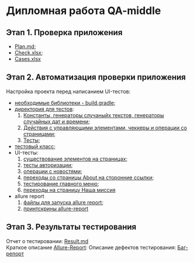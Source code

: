 # Дипломная работа QA-middle
## Этап 1. Проверка приложения
* [Plan.md](https://github.com/VladKoretski/FinalWork/blob/main/Plan.md "Описание плана по проверке и автоматизации приложения");
* [Check.xlsx](https://github.com/VladKoretski/FinalWork/blob/main/Check.xlsx "Чек-лист проекта и отметками о пройденых и непройденых тестах");
* [Cases.xlsx](https://github.com/VladKoretski/FinalWork/blob/main/Cases.xlsx "Тест-кейсы")

## Этап 2. Автоматизация проверки приложения  
Настройка проекта перед написанием UI-тестов:  
* [необходимые библиотеки - build.gradle](https://github.com/VladKoretski/FinalWork/blob/main/ApplicationForTest/build.gradle);  
* [директория для тестов](https://github.com/VladKoretski/FinalWork/tree/main/ApplicationForTest/src/androidTest/java/ru/iteco/fmhandroid/ui):
  1. [Константы, генераторы случаныйх текстов, генераторы случайных дат и времени](https://github.com/VladKoretski/FinalWork/tree/main/ApplicationForTest/src/androidTest/java/ru/iteco/fmhandroid/ui/datasources);
  2. [Действия с управляющими элементами, чеккеры и операции со страницами](https://github.com/VladKoretski/FinalWork/tree/main/ApplicationForTest/src/androidTest/java/ru/iteco/fmhandroid/ui/operations);  
  3. [Тесты](https://github.com/VladKoretski/FinalWork/tree/main/ApplicationForTest/src/androidTest/java/ru/iteco/fmhandroid/ui/tests);  
* [тестовый класс](https://github.com/VladKoretski/FinalWork/tree/main/ApplicationForTest/src/androidTest/java/ru/iteco/fmhandroid/ui/tests);  
* UI-тесты:  
  1. [существование элементов на страницах](https://github.com/VladKoretski/FinalWork/blob/main/ApplicationForTest/src/androidTest/java/ru/iteco/fmhandroid/ui/tests/ElementsExistenceTest.java);  
  2. [тесты авторизации](https://github.com/VladKoretski/FinalWork/blob/main/ApplicationForTest/src/androidTest/java/ru/iteco/fmhandroid/ui/tests/AuthorizationPageTest.java);  
  3. [операции с новостями](https://github.com/VladKoretski/FinalWork/blob/main/ApplicationForTest/src/androidTest/java/ru/iteco/fmhandroid/ui/tests/NewsPageFunctionsTest.java);
  4. [переходы со страницы About на сторонние ссылки](https://github.com/VladKoretski/FinalWork/blob/main/ApplicationForTest/src/androidTest/java/ru/iteco/fmhandroid/ui/tests/AboutPageLinksTest.java);
  5. [тестирование главного меню](https://github.com/VladKoretski/FinalWork/blob/main/ApplicationForTest/src/androidTest/java/ru/iteco/fmhandroid/ui/tests/MainMenuTest.java);
  6. [переходы на страницу Наша миссия](https://github.com/VladKoretski/FinalWork/blob/main/ApplicationForTest/src/androidTest/java/ru/iteco/fmhandroid/ui/tests/OurMissionPageTest.java)  
* allure report
  1. [файлы для запуска allure report](https://github.com/VladKoretski/FinalWork/tree/main/report);
  2. [принтскрины allure-report](https://github.com/VladKoretski/FinalWork/blob/main/AllureReport.md)  
  
## Этап 3. Результаты тестирования
Отчет о тестировании: [Result.md](https://github.com/VladKoretski/FinalWork/blob/main/Result.md)  
Краткое описание [Allure-Report](https://github.com/VladKoretski/FinalWork/edit/main/README.mdhttps://github.com/VladKoretski/FinalWork/blob/main/AllureReport.md): 
Описание дефектов тестирования: [Баг-репорт]()

